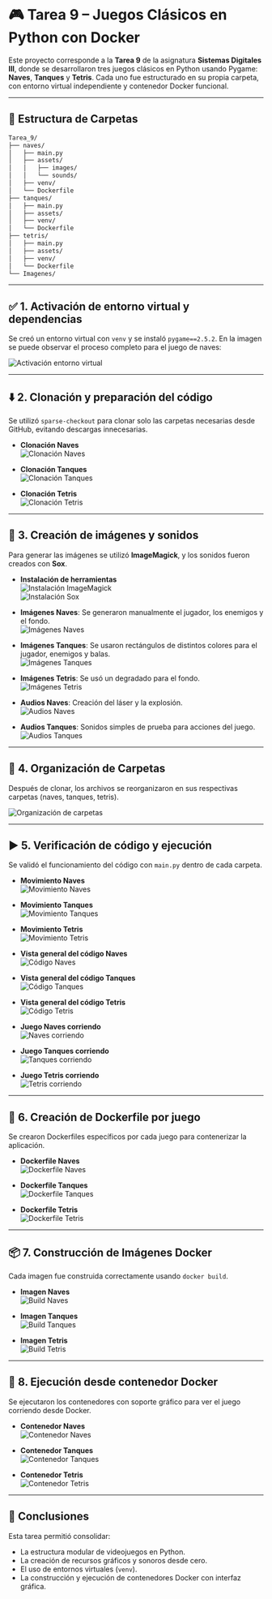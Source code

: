 # 🎮 Tarea 9 – Juegos Clásicos en Python con Docker

Este proyecto corresponde a la **Tarea 9** de la asignatura **Sistemas Digitales III**, donde se desarrollaron tres juegos clásicos en Python usando Pygame: **Naves**, **Tanques** y **Tetris**. Cada uno fue estructurado en su propia carpeta, con entorno virtual independiente y contenedor Docker funcional.

---

## 📁 Estructura de Carpetas

```bash
Tarea_9/
├── naves/
│   ├── main.py
│   ├── assets/
│   │   ├── images/
│   │   └── sounds/
│   ├── venv/
│   └── Dockerfile
├── tanques/
│   ├── main.py
│   ├── assets/
│   ├── venv/
│   └── Dockerfile
├── tetris/
│   ├── main.py
│   ├── assets/
│   ├── venv/
│   └── Dockerfile
└── Imagenes/
```

---

## ✅ 1. Activación de entorno virtual y dependencias

Se creó un entorno virtual con `venv` y se instaló `pygame==2.5.2`. En la imagen se puede observar el proceso completo para el juego de naves:

![Activación entorno virtual](Imagenes/Activación_instalación_Venv_naves.png)

---

## ⬇️ 2. Clonación y preparación del código

Se utilizó `sparse-checkout` para clonar solo las carpetas necesarias desde GitHub, evitando descargas innecesarias.

- **Clonación Naves**  
  ![Clonación Naves](Imagenes/Clonación_main.py_Naves.png)

- **Clonación Tanques**  
  ![Clonación Tanques](Imagenes/Clonación_main.py_tanques.png)

- **Clonación Tetris**  
  ![Clonación Tetris](Imagenes/Clonación_main.py_tetris.png)

---

## 🎨 3. Creación de imágenes y sonidos

Para generar las imágenes se utilizó **ImageMagick**, y los sonidos fueron creados con **Sox**.

- **Instalación de herramientas**  
  ![Instalación ImageMagick](Imagenes/Instalación_para_las_imagenes.png)  
  ![Instalación Sox](Imagenes/Instalación_para_los_audios.png)

- **Imágenes Naves**: Se generaron manualmente el jugador, los enemigos y el fondo.  
  ![Imágenes Naves](Imagenes/Creación_de_las_imagenes_naves.png)

- **Imágenes Tanques**: Se usaron rectángulos de distintos colores para el jugador, enemigos y balas.  
  ![Imágenes Tanques](Imagenes/Creacion_de_imagenes_Tanques.png)

- **Imágenes Tetris**: Se usó un degradado para el fondo.  
  ![Imágenes Tetris](Imagenes/Creación_de_la_imagen_Tetris.png)

- **Audios Naves**: Creación del láser y la explosión.  
  ![Audios Naves](Imagenes/Creación_de_los_audio_naves.png)

- **Audios Tanques**: Sonidos simples de prueba para acciones del juego.  
  ![Audios Tanques](Imagenes/Creacion_de_audio_Tanques.png)

---

## 📁 4. Organización de Carpetas

Después de clonar, los archivos se reorganizaron en sus respectivas carpetas (naves, tanques, tetris).

![Organización de carpetas](Imagenes/Creación_Carpetas.png)

---

## ▶️ 5. Verificación de código y ejecución

Se validó el funcionamiento del código con `main.py` dentro de cada carpeta.

- **Movimiento Naves**  
  ![Movimiento Naves](Imagenes/Movimiento_main.py_nave.png)

- **Movimiento Tanques**  
  ![Movimiento Tanques](Imagenes/Movimiento_main.py_tanques.png)

- **Movimiento Tetris**  
  ![Movimiento Tetris](Imagenes/Movimiento_main.py_tetris.png)

- **Vista general del código Naves**  
  ![Código Naves](Imagenes/nano_main.py_naves.png)

- **Vista general del código Tanques**  
  ![Código Tanques](Imagenes/nano_main.py_tanques.png)

- **Vista general del código Tetris**  
  ![Código Tetris](Imagenes/nano_main.py_tetris.png)

- **Juego Naves corriendo**  
  ![Naves corriendo](Imagenes/Juego_corriendo_naves.png)

- **Juego Tanques corriendo**  
  ![Tanques corriendo](Imagenes/Juego_corriendo.png)

- **Juego Tetris corriendo**  
  ![Tetris corriendo](Imagenes/Juego_corriendo_Tetris.png)

---

## 🐳 6. Creación de Dockerfile por juego

Se crearon Dockerfiles específicos por cada juego para contenerizar la aplicación.

- **Dockerfile Naves**  
  ![Dockerfile Naves](Imagenes/Creación_de_Dockerfile_nave.png)

- **Dockerfile Tanques**  
  ![Dockerfile Tanques](Imagenes/Creación_de_Dockerfile_tanques.png)

- **Dockerfile Tetris**  
  ![Dockerfile Tetris](Imagenes/Creación_de_Dockerfile_tetris.png)

---

## 📦 7. Construcción de Imágenes Docker

Cada imagen fue construida correctamente usando `docker build`.

- **Imagen Naves**  
  ![Build Naves](Imagenes/Creación_de_imagen_docker_naves.png)

- **Imagen Tanques**  
  ![Build Tanques](Imagenes/Creación_de_imagen_docker_tanques.png)

- **Imagen Tetris**  
  ![Build Tetris](Imagenes/Creación_de_la_imagen_Tetris.png)

---

## 🚀 8. Ejecución desde contenedor Docker

Se ejecutaron los contenedores con soporte gráfico para ver el juego corriendo desde Docker.

- **Contenedor Naves**  
  ![Contenedor Naves](Imagenes/Imagen_de_docker_corriendo_nave.png)

- **Contenedor Tanques**  
  ![Contenedor Tanques](Imagenes/Imagen_de_docker_corriendo_Tanques.png)

- **Contenedor Tetris**  
  ![Contenedor Tetris](Imagenes/Imagen_de_docker_corriendo_tetris.png)

---

## 🧠 Conclusiones

Esta tarea permitió consolidar:

- La estructura modular de videojuegos en Python.
- La creación de recursos gráficos y sonoros desde cero.
- El uso de entornos virtuales (`venv`).
- La construcción y ejecución de contenedores Docker con interfaz gráfica.

